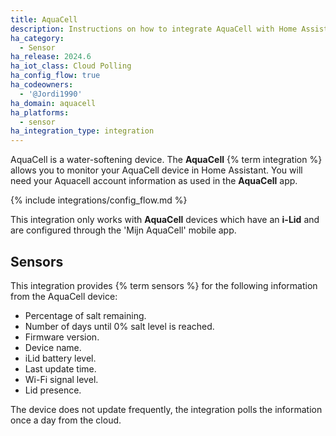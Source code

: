 ```yaml
---
title: AquaCell
description: Instructions on how to integrate AquaCell with Home Assistant.
ha_category:
  - Sensor
ha_release: 2024.6
ha_iot_class: Cloud Polling
ha_config_flow: true
ha_codeowners:
  - '@Jordi1990'
ha_domain: aquacell
ha_platforms:
  - sensor
ha_integration_type: integration
---
```


AquaCell is a water-softening device. The **AquaCell** {% term integration %} allows you to monitor your AquaCell device in Home Assistant.
You will need your Aquacell account information as used in the **AquaCell** app.

{% include integrations/config_flow.md %}

<div class='note warning'>
This integration only works with <b>AquaCell</b> devices which have an <b>i-Lid</b> and are configured through the 'Mijn AquaCell' mobile app.
</div>

## Sensors

This integration provides {% term sensors %} for the following information from the AquaCell device:

- Percentage of salt remaining.
- Number of days until 0% salt level is reached.
- Firmware version.
- Device name.
- iLid battery level.
- Last update time.
- Wi-Fi signal level.
- Lid presence.

<div class="note">
The device does not update frequently, the integration polls the information once a day from the cloud.
</div>
